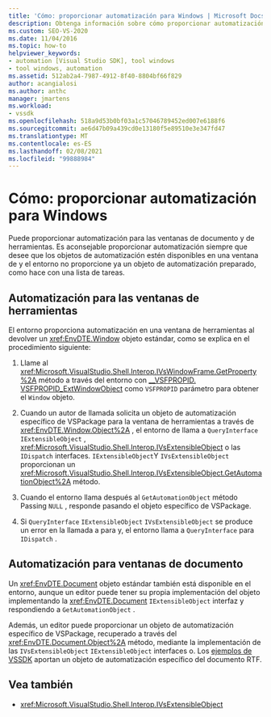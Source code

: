 ```yaml
---
title: 'Cómo: proporcionar automatización para Windows | Microsoft Docs'
description: Obtenga información sobre cómo proporcionar automatización para las ventanas de documentos y herramientas en Visual Studio mediante el uso de los métodos de Microsoft. VisualStudio. Shell. Interop.
ms.custom: SEO-VS-2020
ms.date: 11/04/2016
ms.topic: how-to
helpviewer_keywords:
- automation [Visual Studio SDK], tool windows
- tool windows, automation
ms.assetid: 512ab2a4-7987-4912-8f40-8804bf66f829
author: acangialosi
ms.author: anthc
manager: jmartens
ms.workload:
- vssdk
ms.openlocfilehash: 518a9d53b0bf03a1c57046789452ed007e6188f6
ms.sourcegitcommit: ae6d47b09a439cd0e13180f5e89510e3e347fd47
ms.translationtype: MT
ms.contentlocale: es-ES
ms.lasthandoff: 02/08/2021
ms.locfileid: "99888984"
---
```

# <a name="how-to-provide-automation-for-windows"></a>Cómo: proporcionar automatización para Windows

Puede proporcionar automatización para las ventanas de documento y de herramientas. Es aconsejable proporcionar automatización siempre que desee que los objetos de automatización estén disponibles en una ventana de y el entorno no proporcione ya un objeto de automatización preparado, como hace con una lista de tareas.

## <a name="automation-for-tool-windows"></a>Automatización para las ventanas de herramientas

El entorno proporciona automatización en una ventana de herramientas al devolver un <xref:EnvDTE.Window> objeto estándar, como se explica en el procedimiento siguiente:

1. Llame al <xref:Microsoft.VisualStudio.Shell.Interop.IVsWindowFrame.GetProperty%2A> método a través del entorno con [__VSFPROPID. VSFPROPID_ExtWindowObject](<xref:Microsoft.VisualStudio.Shell.Interop.__VSFPROPID.VSFPROPID_ExtWindowObject>) como `VSFPROPID` parámetro para obtener el `Window` objeto.

2. Cuando un autor de llamada solicita un objeto de automatización específico de VSPackage para la ventana de herramientas a través de <xref:EnvDTE.Window.Object%2A> , el entorno de llama a `QueryInterface` `IExtensibleObject` , <xref:Microsoft.VisualStudio.Shell.Interop.IVsExtensibleObject> o las `IDispatch` interfaces. `IExtensibleObject`Y `IVsExtensibleObject` proporcionan un <xref:Microsoft.VisualStudio.Shell.Interop.IVsExtensibleObject.GetAutomationObject%2A> método.

3. Cuando el entorno llama después al `GetAutomationObject` método Passing `NULL` , responde pasando el objeto específico de VSPackage.

4. Si `QueryInterface` `IExtensibleObject` `IVsExtensibleObject` se produce un error en la llamada a para y, el entorno llama a `QueryInterface` para `IDispatch` .

## <a name="automation-for-document-windows"></a>Automatización para ventanas de documento

Un <xref:EnvDTE.Document> objeto estándar también está disponible en el entorno, aunque un editor puede tener su propia implementación del objeto implementando la <xref:EnvDTE.Document> `IExtensibleObject` interfaz y respondiendo a `GetAutomationObject` .

Además, un editor puede proporcionar un objeto de automatización específico de VSPackage, recuperado a través del <xref:EnvDTE.Document.Object%2A> método, mediante la implementación de las `IVsExtensibleObject` `IExtensibleObject` interfaces o. Los [ejemplos de VSSDK](https://github.com/Microsoft/VSSDK-Extensibility-Samples) aportan un objeto de automatización específico del documento RTF.

## <a name="see-also"></a>Vea también

- <xref:Microsoft.VisualStudio.Shell.Interop.IVsExtensibleObject>
